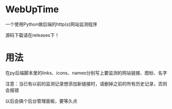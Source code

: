 # WebUpTime
一个使用Python做后端的http(s)网站监测程序

源码下载请在releases下！
# 用法
在py后端脚本里的links、icons、names分别写上要监测的网站链接、图标、名字

注意：当已有以前的监测记录想添加新链接时，请删掉之前的所有历史记录，否则会报错

以后会搞个后台管理面板，要等久点
